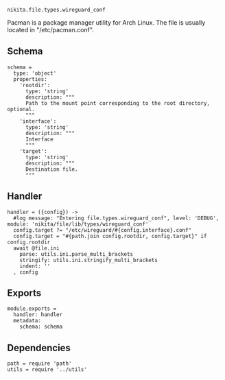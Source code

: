 
`nikita.file.types.wireguard_conf`

Pacman is a package manager utility for Arch Linux. The file is usually located 
in "/etc/pacman.conf".

## Schema

    schema =
      type: 'object'
      properties:
        'rootdir':
          type: 'string'
          description: """
          Path to the mount point corresponding to the root directory, optional.
          """
        'interface':
          type: 'string'
          description: """
          Interface
          """
        'target':
          type: 'string'
          description: """
          Destination file.
          """

## Handler

    handler = ({config}) ->
      #log message: "Entering file.types.wireguard_conf", level: 'DEBUG', module: 'nikita/file/lib/types/wireguard_conf'
      config.target ?= "/etc/wireguard/#{config.interface}.conf"
      config.target = "#{path.join config.rootdir, config.target}" if config.rootdir
      await @file.ini
        parse: utils.ini.parse_multi_brackets
        stringify: utils.ini.stringify_multi_brackets
        indent: ''
      , config

## Exports

    module.exports =
      handler: handler
      metadata:
        schema: schema

## Dependencies

    path = require 'path'
    utils = require '../utils'
